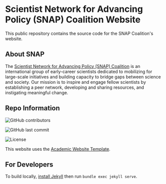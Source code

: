 # Scientist Network for Advancing Policy (SNAP) Coalition Website

This public repository contains the source code for the SNAP Coalition's website.

## About SNAP

The [Scientist Network for Advancing Policy (SNAP) Coalition](https://snapcoalition.org/) is an international group of early-career scientists dedicated to mobilizing for large-scale initiatives and building capacity to bridge gaps between science and society. Our mission is to inspire and engage fellow scientists by establishing a peer network, developing and sharing resources, and instigating meaningful change.

## Repo Information

![GitHub contributors](https://img.shields.io/github/contributors/SNAPscipolorg/SNAPscipolorg.github.io?style=for-the-badge)

![GitHub last commit](https://img.shields.io/github/last-commit/SNAPscipolorg/SNAPscipolorg.github.io?style=for-the-badge)

![License](https://img.shields.io/github/license/SNAPscipolorg/SNAPscipolorg.github.io?style=for-the-badge)

This website uses the [Academic Website Template](https://github.com/sbryngelson/academic-website-template).

## For Developers

To build locally, [install Jekyll](https://jekyllrb.com/docs/installation/) then run `bundle exec jekyll serve`.
